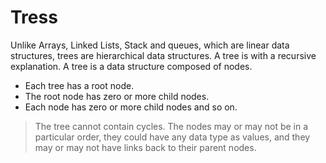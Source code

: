 # Tress

Unlike Arrays, Linked Lists, Stack and queues, which are linear data structures, trees are hierarchical data structures. A tree is with a recursive explanation. A tree is a data structure composed of nodes.

* Each tree has a root node.
* The root node has zero or more child nodes.
* Each node has zero or more child nodes and so on.

> The tree cannot contain cycles. The nodes may or may not be in a particular order, they could have any data type as values, and they may or may not have links back to their parent nodes.

